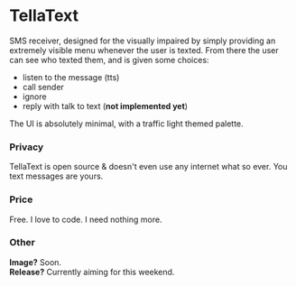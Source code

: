 # TellaText
SMS receiver, designed for the visually impaired by simply providing an extremely visible menu whenever the user is texted. From there the user can see who texted them, and is given some choices:
- listen to the message (tts)
- call sender
- ignore
- reply with talk to text (**not implemented yet**)

The UI is absolutely minimal, with a traffic light themed palette.

### Privacy
TellaText is open source & doesn't even use any internet what so ever. You text messages are yours.

### Price
Free. I love to code. I need nothing more.

### Other
**Image?** Soon.  
**Release?** Currently aiming for this weekend.
